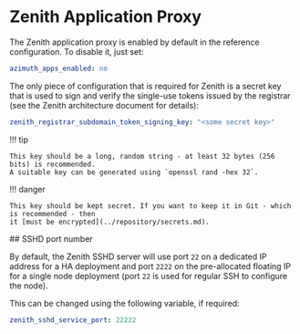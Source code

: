 # Zenith Application Proxy

The Zenith application proxy is enabled by default in the reference configuration. To disable
it, just set:

```yaml  title="environments/my-site/inventory/group_vars/all/variables.yml"
azimuth_apps_enabled: no
```

The only piece of configuration that is required for Zenith is a secret key that is used
to sign and verify the single-use tokens issued by the registrar (see the Zenith architecture
document for details):

```yaml  title="environments/my-site/inventory/group_vars/all/secrets.yml"
zenith_registrar_subdomain_token_signing_key: "<some secret key>"
```

!!! tip

    This key should be a long, random string - at least 32 bytes (256 bits) is recommended.
    A suitable key can be generated using `openssl rand -hex 32`.

!!! danger

    This key should be kept secret. If you want to keep it in Git - which is recommended - then
    it [must be encrypted](../repository/secrets.md).

## SSHD port number

By default, the Zenith SSHD server will use port `22` on a dedicated IP address for a HA
deployment and port `2222` on the pre-allocated floating IP for a single node deployment
(port `22` is used for regular SSH to configure the node).

This can be changed using the following variable, if required:

```yaml  title="environments/my-site/inventory/group_vars/all/variables.yml"
zenith_sshd_service_port: 22222
```
